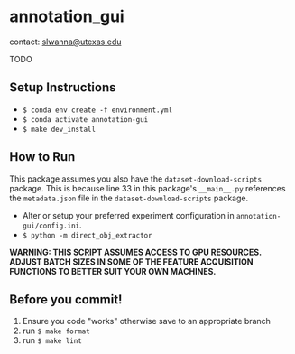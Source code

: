 # annotation_gui

contact: slwanna@utexas.edu

TODO

## Setup Instructions
- ```$ conda env create -f environment.yml```
- ```$ conda activate annotation-gui```
- ```$ make dev_install```

## How to Run
This package assumes you also have the ```dataset-download-scripts``` package. This is because line 33 in this package's ```__main__.py``` references the ```metadata.json``` file in the ```dataset-download-scripts``` package.

- Alter or setup your preferred experiment configuration in ```annotation-gui/config.ini```.
- ```$ python -m direct_obj_extractor```

**WARNING: THIS SCRIPT ASSUMES ACCESS TO GPU RESOURCES. ADJUST BATCH SIZES IN SOME OF THE FEATURE ACQUISITION FUNCTIONS TO BETTER SUIT YOUR OWN MACHINES.**

## Before you commit!

1. Ensure you code "works" otherwise save to an appropriate branch
2. run ```$ make format``` 
3. run ```$ make lint``` 